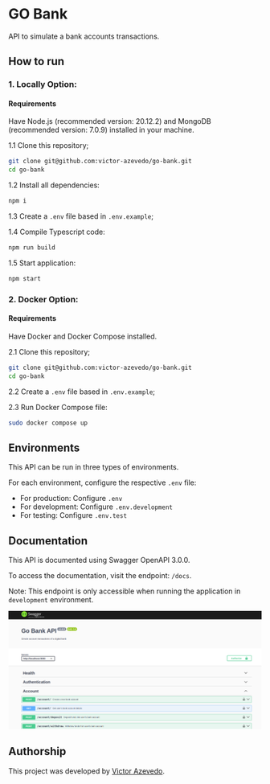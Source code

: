 # GO Bank

API to simulate a bank accounts transactions.

## How to run

### 1. Locally Option:

#### Requirements

Have Node.js (recommended version: 20.12.2) and MongoDB (recommended version: 7.0.9) installed in your machine.

1.1 Clone this repository;

```bash
git clone git@github.com:victor-azevedo/go-bank.git
cd go-bank
```

1.2 Install all dependencies:

```bash
npm i
```

1.3 Create a `.env` file based in `.env.example`;

1.4 Compile Typescript code:

```bash
npm run build
```

1.5 Start application:

```bash
npm start
```

### 2. Docker Option:

#### Requirements

Have Docker and Docker Compose installed.

2.1 Clone this repository;

```bash
git clone git@github.com:victor-azevedo/go-bank.git
cd go-bank
```

2.2 Create a `.env` file based in `.env.example`;

2.3 Run Docker Compose file:

```bash
sudo docker compose up
```

## Environments

This API can be run in three types of environments.

For each environment, configure the respective `.env` file:

- For production: Configure `.env`
- For development: Configure `.env.development`
- For testing: Configure `.env.test`

## Documentation

This API is documented using Swagger OpenAPI 3.0.0.

To access the documentation, visit the endpoint: `/docs`.

Note: This endpoint is only accessible when running the application in `development` environment.

![Cover ](/assets/sample-swagger.png)

## Authorship

This project was developed by [Victor Azevedo](https://victorazevedo.vercel.app/).
